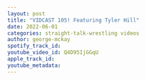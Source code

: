 ```yaml
---
layout: post
title: "VIDCAST 105! Featuring Tyler Hill"
date: 2022-06-01
categories: straight-talk-wrestling videos
author: george-mckay
spotify_track_id: 
youtube_video_id: Q4D95IjGGqU
apple_track_id: 
youtube_metadata: 
---
```

